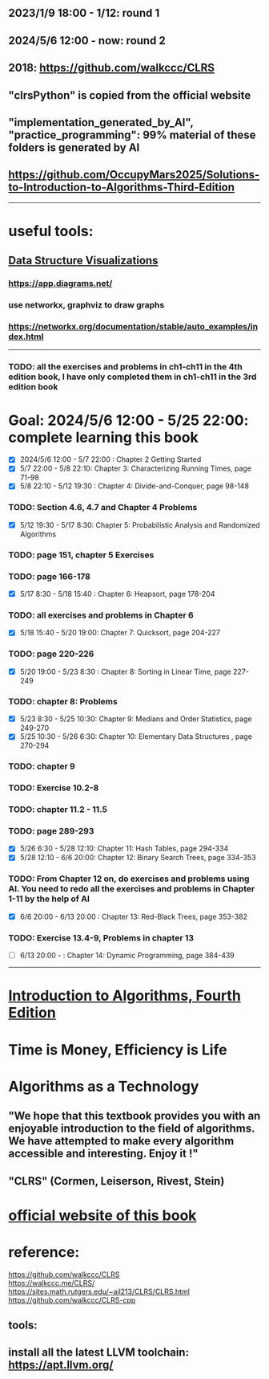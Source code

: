 ## 2023/1/9 18:00 - 1/12:  round 1
## 2024/5/6 12:00 - now: round 2
## 2018: https://github.com/walkccc/CLRS
## "clrsPython" is copied from the official website
## "implementation_generated_by_AI", "practice_programming": 99% material of these folders is generated by AI
## https://github.com/OccupyMars2025/Solutions-to-Introduction-to-Algorithms-Third-Edition

---
# useful tools:
## [Data Structure Visualizations](https://www.cs.usfca.edu/~galles/visualization/)
### https://app.diagrams.net/
### use networkx, graphviz to draw graphs
### https://networkx.org/documentation/stable/auto_examples/index.html
--- 
### TODO: all the exercises and problems in ch1-ch11 in the 4th edition book, I have only completed them in ch1-ch11 in the 3rd edition book
# Goal: 2024/5/6 12:00 - 5/25 22:00:  complete learning this book
- [x] 2024/5/6 12:00 - 5/7 22:00 : Chapter 2 Getting Started
- [x] 5/7 22:00 - 5/8 22:10: Chapter 3: Characterizing Running Times, page 71-98
- [x] 5/8 22:10 - 5/12 19:30 : Chapter 4: Divide-and-Conquer, page 98-148
### TODO: Section 4.6, 4.7 and Chapter 4 Problems
- [x] 5/12 19:30 - 5/17 8:30: Chapter 5: Probabilistic Analysis and Randomized Algorithms
### TODO: page 151, chapter 5 Exercises
### TODO: page 166-178
- [x] 5/17 8:30 - 5/18 15:40 : Chapter 6: Heapsort,  page 178-204
### TODO: all exercises and problems in Chapter 6
- [x] 5/18 15:40 - 5/20 19:00: Chapter 7: Quicksort, page 204-227
### TODO: page 220-226
- [x] 5/20 19:00 - 5/23 8:30 : Chapter 8: Sorting in Linear Time, page 227-249
### TODO: chapter 8: Problems
- [x] 5/23 8:30 - 5/25 10:30: Chapter 9: Medians and Order Statistics, page 249-270
- [x] 5/25 10:30 - 5/26 6:30: Chapter 10: Elementary Data Structures , page 270-294

### TODO: chapter 9
### TODO: Exercise 10.2-8
### TODO: chapter 11.2 - 11.5
### TODO: page 289-293
- [x] 5/26 6:30 - 5/28 12:10: Chapter 11: Hash Tables, page 294-334
- [x] 5/28 12:10 - 6/6 20:00: Chapter 12: Binary Search Trees, page 334-353
### TODO: From Chapter 12 on, do exercises and problems using AI. You need to redo all the exercises and problems in Chapter 1-11 by the help of AI
- [x] 6/6 20:00 - 6/13 20:00 : Chapter 13: Red-Black Trees, page 353-382
### TODO: Exercise 13.4-9,  Problems in chapter 13
- [ ] 6/13 20:00 - : Chapter 14: Dynamic Programming, page 384-439
---


# [Introduction to Algorithms, Fourth Edition](https://dl.ebooksworld.ir/books/Introduction.to.Algorithms.4th.Leiserson.Stein.Rivest.Cormen.MIT.Press.9780262046305.EBooksWorld.ir.pdf)


# Time is Money, Efficiency is Life
# Algorithms as a Technology
## "We hope that this textbook provides you with an enjoyable introduction to the field of algorithms. We have attempted to make every algorithm accessible and interesting. Enjoy it !"

## "CLRS" (Cormen, Leiserson, Rivest, Stein)
# [official website of this book](https://mitpress.mit.edu/9780262046305/introduction-to-algorithms/)
# reference:    
https://github.com/walkccc/CLRS  
https://walkccc.me/CLRS/   
https://sites.math.rutgers.edu/~ajl213/CLRS/CLRS.html   
https://github.com/walkccc/CLRS-cpp      

## tools: 
## install all the latest LLVM toolchain: https://apt.llvm.org/
